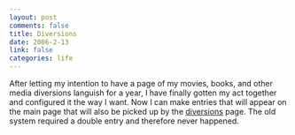 ```yaml
--- 
layout: post
comments: false
title: Diversions
date: 2006-2-13
link: false
categories: life
---
```

After letting my intention to have a page of my movies, books, and other media diversions languish for a year, I have finally gotten my act together and configured it the way I want. Now I can make entries that will appear on the main page that will also be picked up by the <a href="http://zanshin.net/diversions.php" title="diversions">diversions</a> page. The old system required a double entry and therefore never happened.
